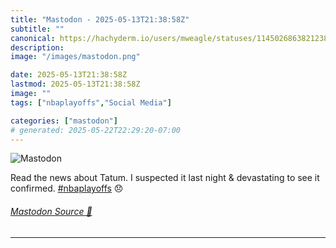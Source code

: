 ```yaml
---
title: "Mastodon - 2025-05-13T21:38:58Z"
subtitle: ""
canonical: https://hachyderm.io/users/mweagle/statuses/114502686382123820
description:
image: "/images/mastodon.png"

date: 2025-05-13T21:38:58Z
lastmod: 2025-05-13T21:38:58Z
image: ""
tags: ["nbaplayoffs","Social Media"]

categories: ["mastodon"]
# generated: 2025-05-22T22:29:20-07:00
---
```

![Mastodon](/images/mastodon.png)

<p>Read the news about Tatum. I suspected it last night &amp; devastating to see it confirmed. <a href="https://hachyderm.io/tags/nbaplayoffs" class="mention hashtag" rel="tag">#<span>nbaplayoffs</span></a> 😞</p>


###### [Mastodon Source 🐘](https://hachyderm.io/@mweagle/114502686382123820)

___
